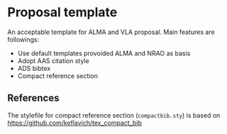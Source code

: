 # Proposal template

An acceptable template for ALMA and VLA proposal. Main features are followings:
- Use default templates provoided ALMA and NRAO as basis
- Adopt AAS citation style
- ADS bibtex 
- Compact reference section 
  
## References 

The stylefile for compact reference section (``compactbib.sty``) is based on https://github.com/keflavich/tex_compact_bib

